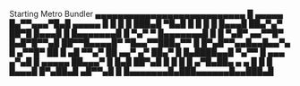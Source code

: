 Starting Metro Bundler
▄▄▄▄▄▄▄▄▄▄▄▄▄▄▄▄▄▄▄▄▄▄▄▄▄▄▄
█ ▄▄▄▄▄ █▄▀▀▄▄▄▀█▄█ ▄▄▄▄▄ █
█ █   █ ███▄█  ▀█▄█ █   █ █
█ █▄▄▄█ ██▄▀▄▀ ██▀█ █▄▄▄█ █
█▄▄▄▄▄▄▄█ █ ▀▄▀ ▀ █▄▄▄▄▄▄▄█
█  █  ▀▄█▀ ▄▄▀▀█▀ █▄█▀█▀▀▄█
██▀▀█▄▄▄▄█▀  ▀█▄▄▀▀███▄▀▀ █
█▀▄█▀▀▄▄█▄▄█▄▄▀▄ █ ▄▀▀█▀ ██
█ ▄█ ▀▀▄▀ ██ ▄▄▀ ▄▀ ██▄▀  █
█▄████▄▄█ ▀▄▀▀  █ ▄▄▄  ▄▀▄█
█ ▄▄▄▄▄ ██▄▄▄▀  █ █▄█ ██▀▄█
█ █   █ █ ▄▀█▄██▄ ▄  ▄ █  █
█ █▄▄▄█ █▀▄██▄█  ▄█▀▀▄█   █
█▄▄▄▄▄▄▄█▄███▄▄▄▄▄▄█▄▄███▄█
